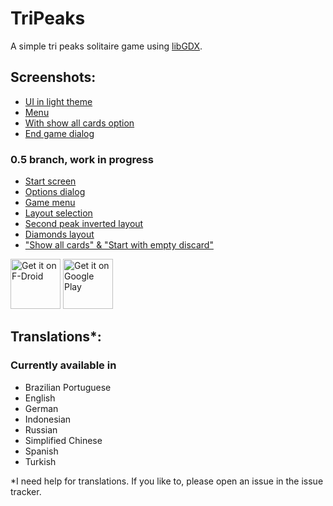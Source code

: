 # TriPeaks

A simple tri peaks solitaire game using [libGDX](https://libgdx.com/).

## Screenshots:

* [UI in light theme](fastlane/metadata/android/en-US/images/phoneScreenshots/1.png)
* [Menu](fastlane/metadata/android/en-US/images/phoneScreenshots/2.png)
* [With show all cards option](fastlane/metadata/android/en-US/images/phoneScreenshots/3.png)
* [End game dialog](fastlane/metadata/android/en-US/images/phoneScreenshots/4.png)

### 0.5 branch, work in progress

* [Start screen](screenshots/b_0_5_start_screen.png)
* [Options dialog](screenshots/b_0_5_options_dialog.png)
* [Game menu](screenshots/b_0_5_menu.png)
* [Layout selection](screenshots/b_0_5_layouts.png)
* [Second peak inverted layout](screenshots/b_0_5_inverted_2nd_layout.png)
* [Diamonds layout](screenshots/b_0_5_diamonds_layout.png)
* ["Show all cards" & "Start with empty discard"](screenshots/b_0_5_all_cards.png)

[<img src="https://fdroid.gitlab.io/artwork/badge/get-it-on.png" alt="Get it on F-Droid" height="80">](https://f-droid.org/packages/ogz.tripeaks)
[<img src="https://play.google.com/intl/en_us/badges/static/images/badges/en_badge_web_generic.png" alt="Get it on Google Play" height="80">](https://play.google.com/store/apps/details?id=ogz.tripeaks&pcampaignid=pcampaignidMKT-Other-global-all-co-prtnr-py-PartBadge-Mar2515-1)

## Translations*:

### Currently available in
* Brazilian Portuguese
* English
* German
* Indonesian
* Russian
* Simplified Chinese
* Spanish
* Turkish

*I need help for translations. If you like to, please open an issue in the issue tracker.
